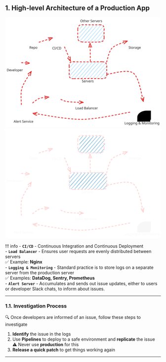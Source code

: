 
## 1. **High-level Architecture of a Production App**

![Stream flow](img/app-architecture-light.excalidraw.svg#only-light)
![Stream flow](img/app-architecture-dark.excalidraw.svg#only-dark)

!!! info
    - **`CI/CD`** - Continuous Integration and Continuous Deployment  
    - **`Load Balancer`** - Ensures user requests are evenly distributed between servers  
        :white_check_mark: Example: **Nginx**  
    - **`Logging & Monitoring`** - Standard practice is to store logs on a separate server from the production server  
        :white_check_mark: Examples: **DataDog, Sentry, Prometheus**  
    - **`Alert Server`** - Accumulates and sends out issue updates, either to users or developer Slack chats, to inform about issues.

---

### 1.1. **Investigation Process**
:mag: Once developers are informed of an issue, follow these steps to investigate
    
1. **Identify** the issue in the logs  
2. Use **Pipelines** to deploy to a safe environment and **replicate** the issue  
    :warning: Never use **production** for this  
3. **Release a quick patch** to get things working again

---
